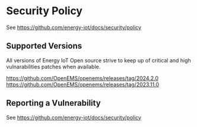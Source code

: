 # Security Policy

See https://github.com/energy-iot/docs/security/policy

## Supported Versions

All versions of Energy IoT Open source strive to keep up of critical and high vulnarabilities patches when available.

https://github.com/OpenEMS/openems/releases/tag/2024.2.0
https://github.com/OpenEMS/openems/releases/tag/2023.11.0

## Reporting a Vulnerability

See https://github.com/energy-iot/docs/security/policy
